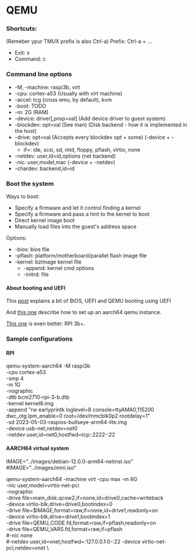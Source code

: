 # QEMU

### Shortcuts:
(Remeber ypur TMUX prefix is also Ctrl-a)
Prefix: Ctrl-a + ...
* Exit: x
* Command: c

### Command line options
* -M, -machine: raspi3b, virt
* -cpu: cortex-a53 (Usually with *virt* machine)
* -accel: tcg (cross emu, by default), kvm
* -boot: TODO
* -m: 2G (RAM)
* -device: driver\[,prop=val\] (Add device driver to guest system)
* -blockdev: opt=val (See man) (Disk backend - how it is implemented in the host)
* -drive: opt=val (Accepts every blockdev opt + some) (-device + -blockdev)
    * if=: ide, scsi, sd, mtd, floppy, pflash, virtio, none
* -netdev: user,id=id,options (net backend)
* -nic: user,model,mac (-device + -netdev)
* -chardev: backend,id=id


### Boot the system
Ways to boot:
* Specify a firmware and let it control finding a kernel
* Specify a firmware and pass a hint to the kernel to boot
* Direct kernel image boot
* Manually load files into the guest's address space

Options:
* -bios: bios file
* -pflash: platform/motherboard/parallel flash image file
* -kernel: bzImage kernel file
    * -append: kernel cmd options
    * -initrd: file

#### About booting and UEFI
This [post](https://joonas.fi/2021/02/uefi-pc-boot-process-and-uefi-with-qemu/) explains a bit of BIOS, UEFI and QEMU booting using UEFI

And [this one](https://futurewei-cloud.github.io/ARM-Datacenter/qemu/how-to-launch-aarch64-vm/) describe how to set up an aarch64 qemu instance.

[This one](https://interrupt.memfault.com/blog/emulating-raspberry-pi-in-qemu#getting-the-raspberry-pi-image) is even better: RPI 3b+.


### Sample configurations
#### RPI
qemu-system-aarch64 -M raspi3b \
                    -cpu cortex-a53 \
                    -smp 4 \
                    -m 1G \
                    -nographic \
                    -dtb bcm2710-rpi-3-b.dtb \
                    -kernel kernel8.img \
                    -append "rw earlyprintk loglevel=8 console=ttyAMA0,115200 dwc_otg.lpm_enable=0 root=/dev/mmcblk0p2 rootdelay=1" \
                    -sd 2023-05-03-raspios-bullseye-arm64-lite.img \
                    -device usb-net,netdev=net0 \
                    -netdev user,id=net0,hostfwd=tcp::2222-:22

#### AARCH64 virtual system
IMAGE="../images/debian-12.0.0-arm64-netinst.iso"
#IMAGE="../images/mini.iso"

qemu-system-aarch64 -machine virt -cpu max -m 8G \
    -nic user,model=virtio-net-pci \
    -nographic \
    -drive file=main_disk.qcow2,if=none,id=drive0,cache=writeback \
    -device virtio-blk,drive=drive0,bootindex=0 \
    -drive file=$IMAGE,format=raw,if=none,id=drive1,readonly=on \
    -device virtio-blk,drive=drive1,bootindex=1 \
    -drive file=QEMU_CODE.fd,format=raw,if=pflash,readonly=on \
    -drive file=QEMU_VARS.fd,format=raw,if=pflash \
    #-nic none \
    #-netdev user,id=vnet,hostfwd=:127.0.0.1:0-:22 -device virtio-net-pci,netdev=vnet \
